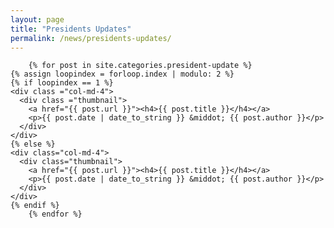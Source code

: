 ```yaml
---
layout: page
title: "Presidents Updates"
permalink: /news/presidents-updates/
---
```


<div class="container">



		{% for post in site.categories.president-update %}
  	{% assign loopindex = forloop.index | modulo: 2 %}
  	{% if loopindex == 1 %}
    <div class ="col-md-4">
      <div class ="thumbnail">
        <a href="{{ post.url }}"><h4>{{ post.title }}</h4></a>
        <p>{{ post.date | date_to_string }} &middot; {{ post.author }}</p>
      </div>
    </div>    
  	{% else %}
    <div class="col-md-4">
      <div class="thumbnail">
        <a href="{{ post.url }}"><h4>{{ post.title }}</h4></a>
        <p>{{ post.date | date_to_string }} &middot; {{ post.author }}</p>
      </div>  
    </div>
  	{% endif %}
		{% endfor %}




</div>
